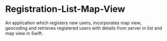 # Registration-List-Map-View

An application which registers new users, incorporates map view, geocoding and retrieves registered users with details from server in list and map view in Swift.
